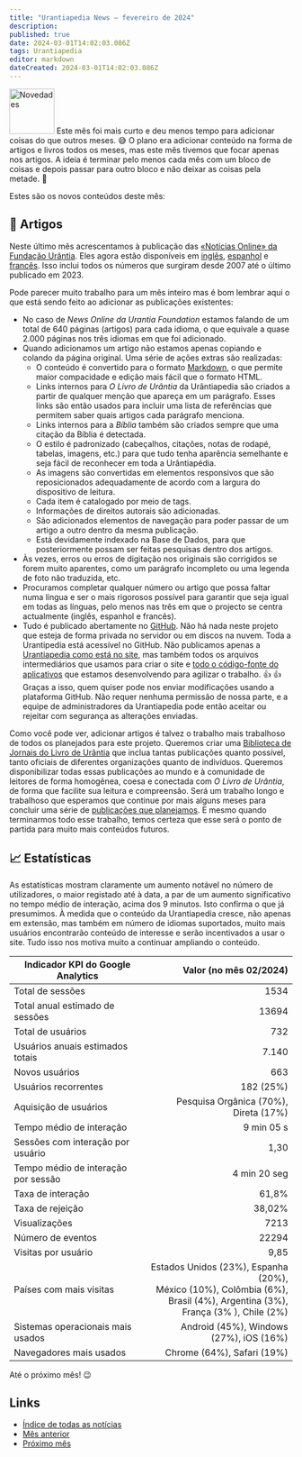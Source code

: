 ```yaml
---
title: "Urantiapedia News — fevereiro de 2024"
description: 
published: true
date: 2024-03-01T14:02:03.086Z
tags: Urantiapedia
editor: markdown
dateCreated: 2024-03-01T14:02:03.086Z
---
```


<img src="/_assets/svg/icon-news.svg" alt="Novedades" style="width: 80px;"> Este mês foi mais curto e deu menos tempo para adicionar coisas do que outros meses. :sweat_smile: O plano era adicionar conteúdo na forma de artigos e livros todos os meses, mas este mês tivemos que focar apenas nos artigos. A ideia é terminar pelo menos cada mês com um bloco de coisas e depois passar para outro bloco e não deixar as coisas pela metade. :construction: 

Estes são os novos conteúdos deste mês: 

## :page_with_curl: Artigos 

Neste último mês acrescentamos à publicação das [«Notícias Online» da Fundação Urântia](https://www.urantia.org/news/2023-12). Eles agora estão disponíveis em [inglês](/en/index/articles_uf_news_online), [espanhol](/es/index/articles_uf_news_online) e [francês](/fr/index/articles_uf_news_online). Isso inclui todos os números que surgiram desde 2007 até o último publicado em 2023. 

Pode parecer muito trabalho para um mês inteiro mas é bom lembrar aqui o que está sendo feito ao adicionar as publicações existentes: 
- No caso de _News Online da Urantia Foundation_ estamos falando de um total de 640 páginas (artigos) para cada idioma, o que equivale a quase 2.000 páginas nos três idiomas em que foi adicionado. 
- Quando adicionamos um artigo não estamos apenas copiando e colando da página original. Uma série de ações extras são realizadas: 
  - O conteúdo é convertido para o formato [Markdown](/pt/help/markdown), o que permite maior compacidade e edição mais fácil que o formato HTML. 
  - Links internos para _O Livro de Urântia_ da Urântiapedia são criados a partir de qualquer menção que apareça em um parágrafo. Esses links são então usados ​​para incluir uma lista de referências que permitem saber quais artigos cada parágrafo menciona. 
  - Links internos para a _Bíblia_ também são criados sempre que uma citação da Bíblia é detectada. 
  - O estilo é padronizado (cabeçalhos, citações, notas de rodapé, tabelas, imagens, etc.) para que tudo tenha aparência semelhante e seja fácil de reconhecer em toda a Urântiapédia. 
  - As imagens são convertidas em elementos responsivos que são reposicionados adequadamente de acordo com a largura do dispositivo de leitura. 
  - Cada item é catalogado por meio de tags. 
  - Informações de direitos autorais são adicionadas. 
  - São adicionados elementos de navegação para poder passar de um artigo a outro dentro da mesma publicação.
  - Está devidamente indexado na Base de Dados, para que posteriormente possam ser feitas pesquisas dentro dos artigos. 
- Às vezes, erros ou erros de digitação nos originais são corrigidos se forem muito aparentes, como um parágrafo incompleto ou uma legenda de foto não traduzida, etc. 
- Procuramos completar qualquer número ou artigo que possa faltar numa língua e ser o mais rigorosos possível para garantir que seja igual em todas as línguas, pelo menos nas três em que o projecto se centra actualmente (inglês, espanhol e francês).
- Tudo é publicado abertamente no [GitHub](https://github.com/JanHerca/urantiapedia-backup). Não há nada neste projeto que esteja de forma privada no servidor ou em discos na nuvem. Toda a Urantipedia está acessível no GitHub. Não publicamos apenas a [Urantiapedia como está no site](https://github.com/JanHerca/urantiapedia-backup), mas também todos os arquivos intermediários que usamos para criar o site e [todo o código-fonte do aplicativos](https://github.com/JanHerca/urantiapedia) que estamos desenvolvendo para agilizar o trabalho. :+1: :+1: Graças a isso, quem quiser pode nos enviar modificações usando a plataforma GitHub. Não requer nenhuma permissão de nossa parte, e a equipe de administradores da Urantiapedia pode então aceitar ou rejeitar com segurança as alterações enviadas. 

Como você pode ver, adicionar artigos é talvez o trabalho mais trabalhoso de todos os planejados para este projeto. Queremos criar uma [Biblioteca de Jornais do Livro de Urântia](/en/index/articles) que inclua tantas publicações quanto possível, tanto oficiais de diferentes organizações quanto de indivíduos. Queremos disponibilizar todas essas publicações ao mundo e à comunidade de leitores de forma homogênea, coesa e conectada com _O Livro de Urântia_, de forma que facilite sua leitura e compreensão. Será um trabalho longo e trabalhoso que esperamos que continue por mais alguns meses para concluir uma série de [publicações que planejamos](/pt/help/status#progresso-dos-artigos-detalhado). E mesmo quando terminarmos todo esse trabalho, temos certeza que esse será o ponto de partida para muito mais conteúdos futuros. 

## :chart_with_upwards_trend: Estatísticas 

As estatísticas mostram claramente um aumento notável no número de utilizadores, o maior registado até à data, a par de um aumento significativo no tempo médio de interação, acima dos 9 minutos. Isto confirma o que já presumimos. À medida que o conteúdo da Urantiapedia cresce, não apenas em extensão, mas também em número de idiomas suportados, muito mais usuários encontrarão conteúdo de interesse e serão incentivados a usar o site. Tudo isso nos motiva muito a continuar ampliando o conteúdo. 

Indicador KPI do Google Analytics | Valor (no mês 02/2024)
--- | ---: 
Total de sessões | 1534
Total anual estimado de sessões | 13694 
Total de usuários | 732 
Usuários anuais estimados totais | 7.140 
Novos usuários | 663 
Usuários recorrentes | 182 (25%) 
Aquisição de usuários | Pesquisa Orgânica (70%), Direta (17%) 
Tempo médio de interação | 9 min 05 s 
Sessões com interação por usuário | 1,30 
Tempo médio de interação por sessão | 4 min 20 seg 
Taxa de interação | 61,8% 
Taxa de rejeição | 38,02% 
Visualizações | 7213 
Número de eventos | 22294 
Visitas por usuário | 9,85 
Países com mais visitas | Estados Unidos (23%), Espanha (20%), <br>México (10%), Colômbia (6%), <br>Brasil (4%), Argentina (3%), <br>França (3% ), Chile (2%) 
Sistemas operacionais mais usados ​​| Android (45%), Windows (27%), iOS (16%) 
Navegadores mais usados ​​| Chrome (64%), Safari (19%) 

Até o próximo mês! :wink: 

## Links 

- [Índice de todas as notícias](/pt/news) 
- [Mês anterior](/pt/news/2024/01)
- [Próximo mês](/pt/news/2024/03)